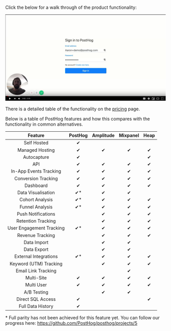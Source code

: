 Click the below for a walk through of the product functionality:

[![PostHog demo](_media/posthog-demo.png)](https://youtu.be/vGy9gzMAAes-Y?t=35s "PostHog Demo Video")

There is a detailed table of the functionality on the [pricing](/pricing) page.

Below is a table of PostHog features and how this compares with the functionality in common alternatives.


|  Feature 	|   PostHog	| Amplitude  	|  Mixpanel 	| Heap  	|
|:-:	|:-:	|:-:	|:-:	|:-:	|
|   Self Hosted	|   ✔	|   	|   	|   	|
|   Managed Hosting	|   ✔	|   ✔	|   ✔	|   ✔	|
|   Autocapture	|   ✔	|   	|   	|   ✔	|
|   API 	|   ✔	|   ✔	|   ✔	|   ✔	|
|   In-App Events Tracking	|   ✔	|   ✔	|   ✔	|   ✔	|
|   Conversion Tracking	|   ✔	|   ✔	|   ✔	|   ✔	|
|   Dashboard	|   ✔	|   ✔	|   ✔	|   ✔	|
|   Data Visualisation	|  ✔* 	|   ✔	|   ✔	|   	|
|   Cohort Analysis	|   ✔*	|   ✔	|   ✔	|   ✔	|
|   Funnel Analysis	|   ✔*	|   ✔	|   ✔	|   ✔	|
|   Push Notifications	|   	|   ✔	|   ✔	|   ✔	|
|   Retention Tracking	|   	|   ✔	|   ✔	|   ✔	|
|   User Engagement Tracking	|  ✔* 	|   ✔	|   ✔	|   ✔	|
|   Revenue Tracking	|   	|   ✔	|   ✔	|   ✔	|
|   Data Import	|   	|   ✔	|   ✔	|   	|
|   Data Export	|   	|   ✔	|   ✔	|   	|
|   External Integrations	|   ✔*	|   ✔	|   ✔	|   ✔	|
|   Keyword (UTM) Tracking	|   	|   ✔	|   ✔	|   ✔	|
|   Email Link Tracking	|   	|   	|   ✔	|   	|
|   Multi-Site	|   ✔	|   ✔	|   ✔	|   ✔	|
|   Multi User	|   ✔	|   ✔	|   ✔	|   ✔	|
|   A/B Testing	|   	|   ✔	|   ✔	|   	|
|   Direct SQL Access	|   ✔	|   	|   	|   ✔ 	|
|   Full Data History	|   ✔	|   	|   	|   	| 

\* Full parity has not been achieved for this feature yet.
You can follow our progress here: https://github.com/PostHog/posthog/projects/5
